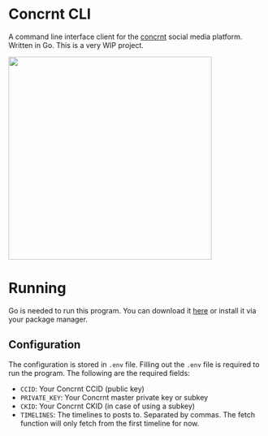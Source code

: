 # Concrnt CLI
A command line interface client for the [concrnt](https://github.com/concrnt) social media platform. Written in Go. This is a very WIP project.

<img src="./concrnt-cli.gif" width="400">

# Running
Go is needed to run this program. You can download it [here](https://golang.org/dl/) or install it via your package manager.

## Configuration
The configuration is stored in `.env` file. Filling out the `.env` file is required to run the program. The following are the required fields:
- `CCID`: Your Concrnt CCID (public key)
- `PRIVATE_KEY`: Your Concrnt master private key or subkey
- `CKID`: Your Concrnt CKID (in case of using a subkey)
- `TIMELINES`: The timelines to posts to. Separated by commas. The fetch function will only fetch from the first timeline for now.
